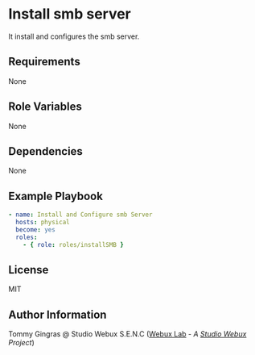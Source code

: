# Install smb server

It install and configures the smb server.

## Requirements

None

## Role Variables

None

## Dependencies

None

## Example Playbook

```yaml
- name: Install and Configure smb Server
  hosts: physical
  become: yes
  roles:
    - { role: roles/installSMB }
```

## License

MIT

## Author Information

Tommy Gingras @ Studio Webux S.E.N.C ([Webux Lab](https://webuxlab.com) - _A [Studio Webux](https://studiowebux.com) Project_)
